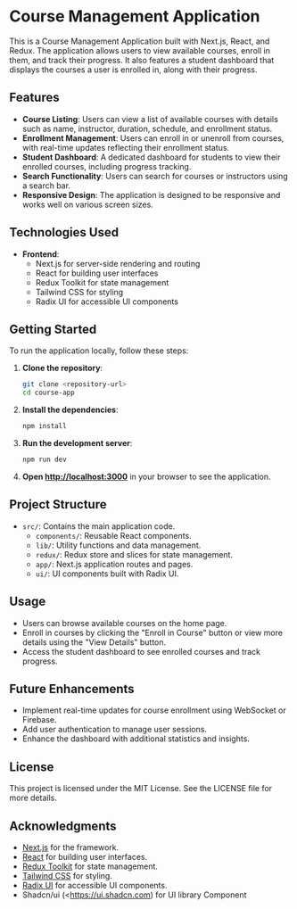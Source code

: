 # Course Management Application

This is a Course Management Application built with Next.js, React, and Redux. The application allows users to view available courses, enroll in them, and track their progress. It also features a student dashboard that displays the courses a user is enrolled in, along with their progress.

## Features

- **Course Listing**: Users can view a list of available courses with details such as name, instructor, duration, schedule, and enrollment status.
- **Enrollment Management**: Users can enroll in or unenroll from courses, with real-time updates reflecting their enrollment status.
- **Student Dashboard**: A dedicated dashboard for students to view their enrolled courses, including progress tracking.
- **Search Functionality**: Users can search for courses or instructors using a search bar.
- **Responsive Design**: The application is designed to be responsive and works well on various screen sizes.

## Technologies Used

- **Frontend**: 
  - Next.js for server-side rendering and routing
  - React for building user interfaces
  - Redux Toolkit for state management
  - Tailwind CSS for styling
  - Radix UI for accessible UI components

## Getting Started

To run the application locally, follow these steps:

1. **Clone the repository**:
   ```bash
   git clone <repository-url>
   cd course-app
   ```

2. **Install the dependencies**:
   ```bash
   npm install
   ```

3. **Run the development server**:
   ```bash
   npm run dev
   ```

4. **Open [http://localhost:3000](http://localhost:3000)** in your browser to see the application.

## Project Structure

- `src/`: Contains the main application code.
  - `components/`: Reusable React components.
  - `lib/`: Utility functions and data management.
  - `redux/`: Redux store and slices for state management.
  - `app/`: Next.js application routes and pages.
  - `ui/`: UI components built with Radix UI.

## Usage

- Users can browse available courses on the home page.
- Enroll in courses by clicking the "Enroll in Course" button or view more details using the "View Details" button.
- Access the student dashboard to see enrolled courses and track progress.

## Future Enhancements

- Implement real-time updates for course enrollment using WebSocket or Firebase.
- Add user authentication to manage user sessions.
- Enhance the dashboard with additional statistics and insights.

## License

This project is licensed under the MIT License. See the LICENSE file for more details.

## Acknowledgments

- [Next.js](https://nextjs.org) for the framework.
- [React](https://reactjs.org) for building user interfaces.
- [Redux Toolkit](https://redux-toolkit.js.org) for state management.
- [Tailwind CSS](https://tailwindcss.com) for styling.
- [Radix UI](https://www.radix-ui.com) for accessible UI components.
- Shadcn/ui (<https://ui.shadcn.com) for UI library Component
